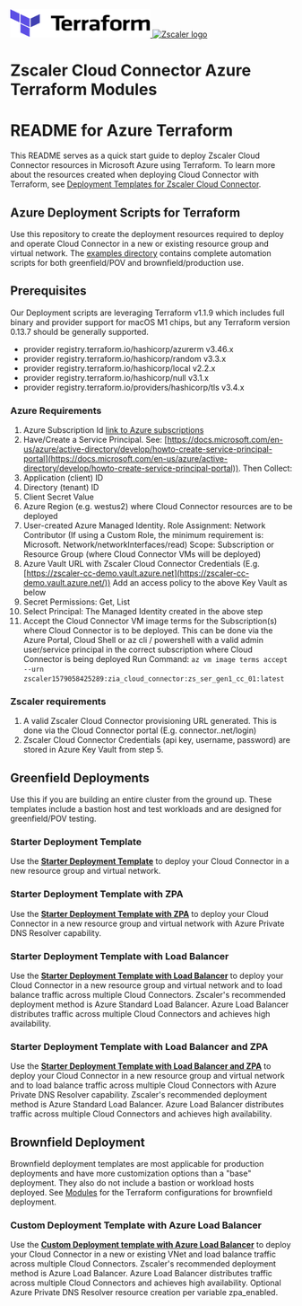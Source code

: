 <a href="https://terraform.io">
    <img src="https://raw.githubusercontent.com/hashicorp/terraform-website/master/public/img/logo-text.svg" alt="Terraform logo" title="Terraform" height="50" width="250" />
</a>
<a href="https://www.zscaler.com/">
    <img src="https://www.zscaler.com/themes/custom/zscaler/logo.svg" alt="Zscaler logo" title="Zscaler" height="50" width="250" />
</a>

Zscaler Cloud Connector Azure Terraform Modules
===========================================================================================================

# **README for Azure Terraform**

This README serves as a quick start guide to deploy Zscaler Cloud Connector resources in Microsoft Azure using Terraform. To learn more about the resources created when deploying Cloud Connector with Terraform, see [Deployment Templates for Zscaler Cloud Connector](https://help.zscaler.com/cloud-branch-connector/deployment-templates-zscaler-cloud-connector).

## **Azure Deployment Scripts for Terraform**

Use this repository to create the deployment resources required to deploy and operate Cloud Connector in a new or existing resource group and virtual network. The [examples directory](https://github.com/zscaler/terraform-aws-cloud-connector-modules/tree/main/examples) contains complete automation scripts for both greenfield/POV and brownfield/production use.

## **Prerequisites**

Our Deployment scripts are leveraging Terraform v1.1.9 which includes full binary and provider support for macOS M1 chips, but any Terraform version 0.13.7 should be generally supported.

- provider registry.terraform.io/hashicorp/azurerm v3.46.x
- provider registry.terraform.io/hashicorp/random v3.3.x
- provider registry.terraform.io/hashicorp/local v2.2.x
- provider registry.terraform.io/hashicorp/null v3.1.x
- provider registry.terraform.io/providers/hashicorp/tls v3.4.x

### **Azure Requirements**

1. Azure Subscription Id [link to Azure subscriptions](https://portal.azure.com/#blade/Microsoft_Azure_Billing/SubscriptionsBlade)
2. Have/Create a Service Principal. See: [https://docs.microsoft.com/en-us/azure/active-directory/develop/howto-create-service-principal-portal](https://docs.microsoft.com/en-us/azure/active-directory/develop/howto-create-service-principal-portal)). Then Collect:
  1. Application (client) ID
  2. Directory (tenant) ID
  3. Client Secret Value
3. Azure Region (e.g. westus2) where Cloud Connector resources are to be deployed
4. User-created Azure Managed Identity. Role Assignment: Network Contributor (If using a Custom Role, the minimum requirement is: Microsoft. Network/networkInterfaces/read) Scope: Subscription or Resource Group (where Cloud Connector VMs will be deployed)
5. Azure Vault URL with Zscaler Cloud Connector Credentials (E.g. [https://zscaler-cc-demo.vault.azure.net](https://zscaler-cc-demo.vault.azure.net/)) Add an access policy to the above Key Vault as below
  1. Secret Permissions: Get, List
  2. Select Principal: The Managed Identity created in the above step
6. Accept the Cloud Connector VM image terms for the Subscription(s) where Cloud Connector is to be deployed. This can be done via the Azure Portal, Cloud Shell or az cli / powershell with a valid admin user/service principal in the correct subscription where Cloud Connector is being deployed Run Command: `az vm image terms accept --urn zscaler1579058425289:zia_cloud_connector:zs_ser_gen1_cc_01:latest`

### **Zscaler requirements**

1. A valid Zscaler Cloud Connector provisioning URL generated. This is done via the Cloud Connector portal (E.g. connector..net/login)
2. Zscaler Cloud Connector Credentials (api key, username, password) are stored in Azure Key Vault from step 5.

## **Greenfield Deployments** 

Use this if you are building an entire cluster from the ground up. These templates include a bastion host and test workloads and are designed for greenfield/POV testing.

### **Starter Deployment Template**

Use the [**Starter Deployment Template**](examples/base_1cc) to deploy your Cloud Connector in a new resource group and virtual network.

### **Starter Deployment Template with ZPA**

Use the [**Starter Deployment Template with ZPA**](examples/base_1cc_zpa) to deploy your Cloud Connector in a new resource group and virtual network with Azure Private DNS Resolver capability.

### **Starter Deployment Template with Load Balancer**

Use the [**Starter Deployment Template with Load Balancer**](examples/base_cc_lb) to deploy your Cloud Connector in a new resource group and virtual network and to load balance traffic across multiple Cloud Connectors. Zscaler's recommended deployment method is Azure Standard Load Balancer. Azure Load Balancer distributes traffic across multiple Cloud Connectors and achieves high availability.

### **Starter Deployment Template with Load Balancer and ZPA**

Use the [**Starter Deployment Template with Load Balancer and ZPA**](examples/base_cc_lb_zpa) to deploy your Cloud Connector in a new resource group and virtual network and to load balance traffic across multiple Cloud Connectors with Azure Private DNS Resolver capability. Zscaler's recommended deployment method is Azure Standard Load Balancer. Azure Load Balancer distributes traffic across multiple Cloud Connectors and achieves high availability.

## **Brownfield Deployment**

Brownfield deployment templates are most applicable for production deployments and have more customization options than a "base" deployment. They also do not include a bastion or workload hosts deployed. See [Modules](modules/) for the Terraform configurations for brownfield deployment.

### **Custom Deployment Template with Azure Load Balancer**

Use the [**Custom Deployment template with Azure Load Balancer**](examples/cc_lb) to deploy your Cloud Connector in a new or existing VNet and load balance traffic across multiple Cloud Connectors. Zscaler's recommended deployment method is Azure Load Balancer. Azure Load Balancer distributes traffic across multiple Cloud Connectors and achieves high availability. Optional Azure Private DNS Resolver resource creation per variable zpa_enabled.
